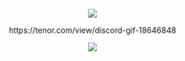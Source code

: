 <p align="center">
<img src="https://discord.c99.nl/widget/theme-4/693885501916053575.png"/>
</p>  
  
 <p align="center">
  https://tenor.com/view/discord-gif-18646848
  </p>

  
  
  
  
  
<p align="center">
<img src="https://github-readme-stats.vercel.app/api?username=BinaryEgypt&show_icons=true&theme=dark"/>
</p>



